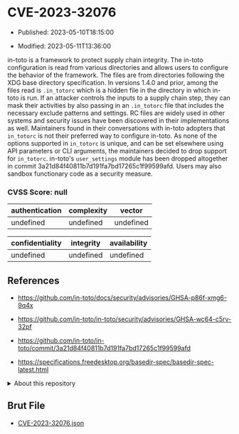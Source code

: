 # CVE-2023-32076

- Published: 2023-05-10T18:15:00

- Modified: 2023-05-11T13:36:00

in-toto is a framework to protect supply chain integrity. The in-toto configuration is read from various directories and allows users to configure the behavior of the framework. The files are from directories following the XDG base directory specification. In versions 1.4.0 and prior, among the files read is `.in_totorc` which is a hidden file in the directory in which in-toto is run. If an attacker controls the inputs to a supply chain step, they can mask their activities by also passing in an `.in_totorc` file that includes the necessary exclude patterns and settings. RC files are widely used in other systems and security issues have been discovered in their implementations as well. Maintainers found in their conversations with in-toto adopters that `in_totorc` is not their preferred way to configure in-toto. As none of the options supported in `in_totorc` is unique, and can be set elsewhere using API parameters or CLI arguments, the maintainers decided to drop support for `in_totorc`. in-toto's `user_settings` module has been dropped altogether in commit 3a21d84f40811b7d191fa7bd17265c1f99599afd. Users may also sandbox functionary code as a security measure.

### CVSS Score: **null**

| authentication | complexity | vector |
| --- | --- | --- |
| undefined | undefined | undefined |

| confidentiality | integrity | availability |
| --- | --- | --- |
| undefined | undefined | undefined |

## References

* https://github.com/in-toto/docs/security/advisories/GHSA-p86f-xmg6-9q4x

* https://github.com/in-toto/in-toto/security/advisories/GHSA-wc64-c5rv-32pf

* https://github.com/in-toto/in-toto/commit/3a21d84f40811b7d191fa7bd17265c1f99599afd

* https://specifications.freedesktop.org/basedir-spec/basedir-spec-latest.html

<details>
<summary>About this repository</summary> 

  This repository is part of the project [Live Hack CVE](https://github.com/Live-Hack-CVE). Main website can be found [www.live-hack.org](https://www.live-hack.org) 
  
  Made by [Sn0wAlice](https://github.com/Sn0wAlice) for the people that care about security and need to have a feed of the latest CVEs. Hope you enjoy it, don't forget to star the repo and follow me on [Twitter](https://twitter.com/Sn0wAlice) and [Github](https://github.com/Sn0wAlice). And that is my [personnal website](https://www.alice-snow.me/)

  - [Home Page](https://github.com/Live-Hack-CVE)
  - [Framework](https://github.com/Live-Hack-CVE/cve-framework)
  - [CVE database](https://github.com/Live-Hack-CVE/full_database)
  - [Changelog](https://github.com/Live-Hack-CVE/Changelog)
</details>

## Brut File

* [CVE-2023-32076.json](https://raw.githubusercontent.com/Live-Hack-CVE/full_database/main/cves/2023/CVE-2023-32076.json)

